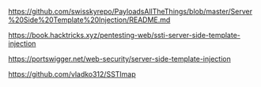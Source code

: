 
https://github.com/swisskyrepo/PayloadsAllTheThings/blob/master/Server%20Side%20Template%20Injection/README.md

https://book.hacktricks.xyz/pentesting-web/ssti-server-side-template-injection

https://portswigger.net/web-security/server-side-template-injection

https://github.com/vladko312/SSTImap

